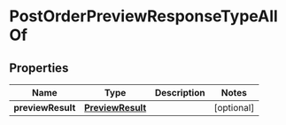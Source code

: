 

# PostOrderPreviewResponseTypeAllOf


## Properties

| Name | Type | Description | Notes |
|------------ | ------------- | ------------- | -------------|
|**previewResult** | [**PreviewResult**](PreviewResult.md) |  |  [optional] |



